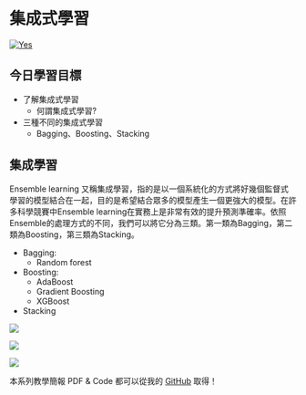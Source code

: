 # 集成式學習
[![Yes](https://img.youtube.com/vi/U63xsNZrPWg/0.jpg)](https://www.youtube.com/watch?v=U63xsNZrPWg)

## 今日學習目標
- 了解集成式學習
    - 何謂集成式學習?
- 三種不同的集成式學習
    - Bagging、Boosting、Stacking

## 集成學習
Ensemble learning 又稱集成學習，指的是以一個系統化的方式將好幾個監督式學習的模型結合在一起，目的是希望結合眾多的模型產生一個更強大的模型。在許多科學競賽中Ensemble learning在實務上是非常有效的提升預測準確率。依照Ensemble的處理方式的不同，我們可以將它分為三類。第一類為Bagging，第二類為Boosting，第三類為Stacking。

- Bagging:
    - Random forest
- Boosting:
    - AdaBoost
    - Gradient Boosting 
    - XGBoost
- Stacking

![](https://i.imgur.com/w87iWMZ.png)

![](https://i.imgur.com/sWRBcxD.png)

![](https://i.imgur.com/EAwvHcT.png)


本系列教學簡報 PDF & Code 都可以從我的 [GitHub](https://github.com/andy6804tw/2020-12th-ironman) 取得！